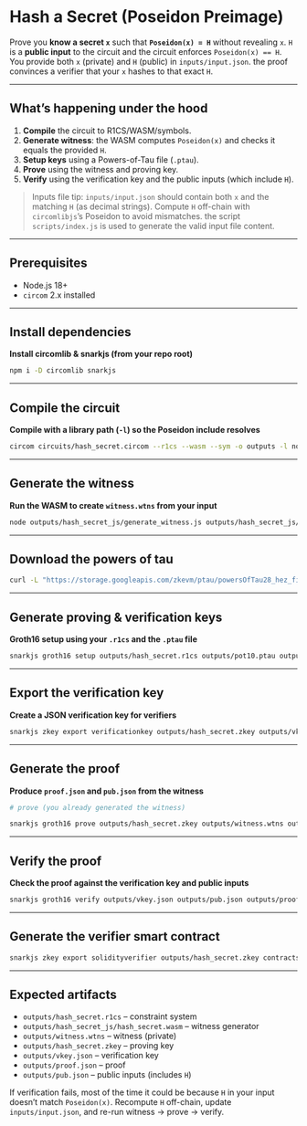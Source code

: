 # Hash a Secret (Poseidon Preimage)

Prove you **know a secret `x`** such that **`Poseidon(x) = H`** without revealing `x`.
`H` is a **public input** to the circuit and the circuit enforces `Poseidon(x) == H`.
You provide both `x` (private) and `H` (public) in `inputs/input.json`. the proof convinces a verifier that your `x` hashes to that exact `H`.

---

## What’s happening under the hood

1. **Compile** the circuit to R1CS/WASM/symbols.
2. **Generate witness**: the WASM computes `Poseidon(x)` and checks it equals the provided `H`.
3. **Setup keys** using a Powers-of-Tau file (`.ptau`).
4. **Prove** using the witness and proving key.
5. **Verify** using the verification key and the public inputs (which include `H`).

> Inputs file tip: `inputs/input.json` should contain both `x` and the matching `H` (as decimal strings). Compute `H` off-chain with `circomlibjs`’s Poseidon to avoid mismatches. the script `scripts/index.js` is used to generate the valid input file content.

---

## Prerequisites

- Node.js 18+
- `circom` 2.x installed

---

## Install dependencies

**Install circomlib & snarkjs (from your repo root)**

```bash
npm i -D circomlib snarkjs
```

---

## Compile the circuit

**Compile with a library path (`-l`) so the Poseidon include resolves**

```bash
circom circuits/hash_secret.circom --r1cs --wasm --sym -o outputs -l node_modules
```

---

## Generate the witness

**Run the WASM to create `witness.wtns` from your input**

```bash
node outputs/hash_secret_js/generate_witness.js outputs/hash_secret_js/hash_secret.wasm inputs/input.json outputs/witness.wtns
```

---

## Download the powers of tau

```bash
curl -L "https://storage.googleapis.com/zkevm/ptau/powersOfTau28_hez_final_10.ptau" -o outputs/pot10.ptau
```

---

## Generate proving & verification keys

**Groth16 setup using your `.r1cs` and the `.ptau` file**

```bash
snarkjs groth16 setup outputs/hash_secret.r1cs outputs/pot10.ptau outputs/hash_secret.zkey
```

---

## Export the verification key

**Create a JSON verification key for verifiers**

```bash
snarkjs zkey export verificationkey outputs/hash_secret.zkey outputs/vkey.json
```

---

## Generate the proof

**Produce `proof.json` and `pub.json` from the witness**

```bash
# prove (you already generated the witness)

snarkjs groth16 prove outputs/hash_secret.zkey outputs/witness.wtns outputs/proof.json outputs/pub.json
```

---

## Verify the proof

**Check the proof against the verification key and public inputs**

```bash
snarkjs groth16 verify outputs/vkey.json outputs/pub.json outputs/proof.json
```

---

## Generate the verifier smart contract

```bash
snarkjs zkey export solidityverifier outputs/hash_secret.zkey contracts/Verifier.sol
```

---

## Expected artifacts

- `outputs/hash_secret.r1cs` – constraint system
- `outputs/hash_secret_js/hash_secret.wasm` – witness generator
- `outputs/witness.wtns` – witness (private)
- `outputs/hash_secret.zkey` – proving key
- `outputs/vkey.json` – verification key
- `outputs/proof.json` – proof
- `outputs/pub.json` – public inputs (includes `H`)

If verification fails, most of the time it could be because `H` in your input doesn’t match `Poseidon(x)`. Recompute `H` off-chain, update `inputs/input.json`, and re-run witness → prove → verify.
